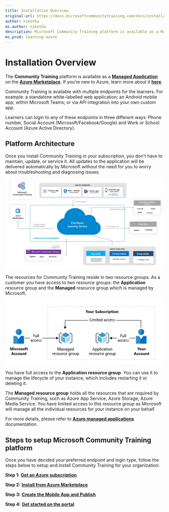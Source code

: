 ```yaml
---
title: Installation Overview
original-url: https://docs.microsoftcommunitytraining.com/docs/installation-overview
author: nikotha
ms.author: nikotha
description: Microsoft Community Training platform is available as a Managed Application on the Azure Marketplace.
ms.prod: learning-azure
---
```


# Installation Overview

The **Community Training** platform is available as a [**Managed Application**](/azure/managed-applications/overview) on the [**Azure Marketplace**](https://azuremarketplace.microsoft.com/en-us). If you’re new to Azure, learn more about it [**here**](https://azure.microsoft.com/overview/what-is-azure/).

Community Training is available with multiple endpoints for the learners. For example: a standalone white-labelled web application; an Android mobile app; within Microsoft Teams; or via API integration into your own custom app.

Learners can login to any of these endpoints in three different ways: Phone number, Social Account (Microsoft/Facebook/Google) and Work or School Account (Azure Active Directory).

## Platform Architecture

Once you install Community Training in your subscription, you don't have to maintain, update, or service it. All updates to the application will be delivered automatically by Microsoft without the need for you to worry about troubleshooting and diagnosing issues.

![Highlevel Architecture](../../media/Highlevel_Architecture.JPG)

The resources for Community Training reside in two resource groups. As a customer you have access to two resource groups: the **Application** resource group and the **Managed** resource group which is managed by Microsoft.

![Managed resource group](../../media/image%2812%29.png)

You have full access to the **Application resource group**. You can use it to manage the lifecycle of your instance, which includes restarting it or deleting it.

The **Managed resource group** holds all the resources that are required by Community Training, such as Azure App Service, Azure Storage, Azure Media Service. You have limited access to this resource group as Microsoft will manage all the individual resources for your instance on your behalf.

For more details, please refer to [**Azure managed applications**](/azure/managed-applications/overview) documentation.

## Steps to setup Microsoft Community Training platform

Once you have decided your preferred endpoint and login type, follow the steps below to setup and install Community Training for your organization:

**Step 1:** [**Get an Azure subscription**](https://azure.microsoft.com/pricing/purchase-options/pay-as-you-go/) 

**Step 2:** [**Install from Azure Marketplace**](../../infrastructure-management/install-your-platform-instance/installation-guide-detailed-steps.md)

**Step 3:** [**Create the Mobile App and Publish**](../../infrastructure-management/install-your-platform-instance/create-publish-mobile-app.md)

**Step 4:** [**Get started on the portal**](../../get-started/step-by-step-configuration-guide.md)
